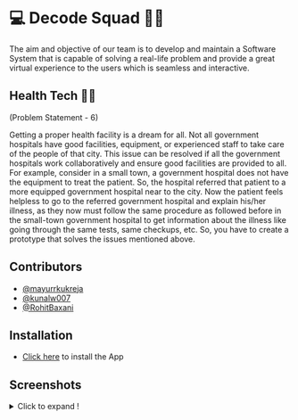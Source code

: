 # 💻 Decode Squad 🐱‍💻
The aim and objective of our team is to develop and maintain a Software System that is capable of solving a real-life problem and provide a great virtual experience to the users which is seamless and interactive.


## Health Tech 📱💉
(Problem Statement - 6)

Getting a proper health facility is a dream for all. Not all government hospitals have good facilities, equipment, or
experienced staff to take care of the people of that city. This issue can be resolved if all the government hospitals work 
collaboratively and ensure good facilities are provided to all. For example, consider in a small town, a government 
hospital does not have the equipment to treat the patient. So, the hospital referred that patient to a more equipped 
government hospital near to the city. Now the patient feels helpless to go to the referred government hospital and 
explain his/her illness, as they now must follow the same procedure as followed before in the small-town government 
hospital to get information about the illness like going through the same tests, same checkups, etc.
So, you have to create a prototype that solves the issues mentioned above.





## Contributors
- [@mayurrkukreja](https://www.github.com/mayurrkukreja)
- [@kunalw007](https://www.github.com/kunalw007)
- [@RohitBaxani](https://www.github.com/RohitBaxani)

## Installation
- [Click here](https://github.com/mayurrkukreja/Decode-Squad/releases/download/v1.0.1-alpha/app-release.apk) to install the App

## Screenshots
<details>
  <summary>Click to expand !</summary>
  
<img src = "https://github.com/RohitBaxani/Decode-Squad/blob/main/images/main%20page.png" width="250" height="500"/>
  <img src = "https://github.com/RohitBaxani/Decode-Squad/blob/main/images/Doctor%20Sign%20Up%20page.png" width="250" height="500"/>
  <img src = "https://github.com/RohitBaxani/Decode-Squad/blob/main/images/Patient%20Signup%20With%20Details.png" width="250" height="500"/>
  <img src = "https://github.com/RohitBaxani/Decode-Squad/blob/main/images/Add%20Patient%20Page.png" width="250" height="500"/>
  <img src = "https://github.com/RohitBaxani/Decode-Squad/blob/a0e26a44c98081b5f6e1bfd57b2e625a900195c1/images/addpatient_with_details.png?raw=true" width="250" height="500"/>
  <img src = "https://github.com/mayurrkukreja/Decode-Squad/blob/main/images/Screenshot_1644755410.png" width="250" height="500"/>
  <img src = "https://github.com/mayurrkukreja/Decode-Squad/blob/main/images/Screenshot_1644755448.png" width="250" height="500"/>
  <img src = "https://github.com/RohitBaxani/Decode-Squad/blob/main/images/Patient%20Firebase.png"/>
  <img src = "https://github.com/RohitBaxani/Decode-Squad/blob/main/images/Authentication.png"/>
 

